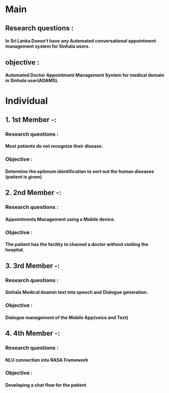 # **Main** 

## Research questions :
#### In Sri Lanka Doesn't have any Automated conversational appointment management system for Sinhala users.

## objective : 
#### Automated Doctor Appointment Management System for medical domain in Sinhala user(ADAMS).

# **Individual**

## 1. 1st Member -: 

### Research questions :
#### Most patients do not recognize their disease.

### Objective : 
#### Determine the optimum identification to sort out the human diseases (patient is given)

## 2. 2nd Member -:   

### Research questions :
#### Appointments Management using a Mobile device.

### Objective : 
#### The patient has the facility to channel a doctor without visiting the hospital. 

## 3. 3rd Member -: 

### Research questions :
#### Sinhala Medical doamin text into speech and Dialogue generation.

### Objective :
#### Dialogue management of the Mobile App(voice and Text)

## 4. 4th Member -:

### Research questions :
#### NLU connection into RASA Framework

### Objective :
#### Developing a chat flow for the patient
